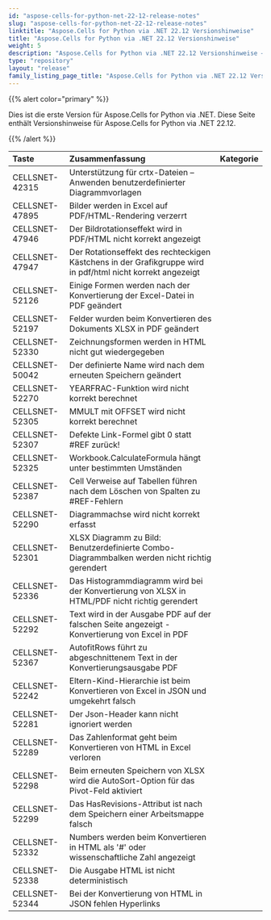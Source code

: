 ```yaml
---
id: "aspose-cells-for-python-net-22-12-release-notes"
slug: "aspose-cells-for-python-net-22-12-release-notes"
linktitle: "Aspose.Cells for Python via .NET 22.12 Versionshinweise"
title: "Aspose.Cells for Python via .NET 22.12 Versionshinweise"
weight: 5
description: "Aspose.Cells for Python via .NET 22.12 Versionshinweise – the latest updates and fixes."
type: "repository"
layout: "release"
family_listing_page_title: "Aspose.Cells for Python via .NET 22.12 Versionshinweise"
---
```

{{% alert color="primary" %}} 

Dies ist die erste Version für Aspose.Cells for Python via .NET.
Diese Seite enthält Versionshinweise für Aspose.Cells for Python via .NET 22.12.

{{% /alert %}} 

|**Taste**|**Zusammenfassung**|**Kategorie**|
|:- |:- |:- |
|CELLSNET-42315|Unterstützung für crtx-Dateien – Anwenden benutzerdefinierter Diagrammvorlagen|
|CELLSNET-47895|Bilder werden in Excel auf PDF/HTML-Rendering verzerrt|
|CELLSNET-47946|Der Bildrotationseffekt wird in PDF/HTML nicht korrekt angezeigt|
|CELLSNET-47947|Der Rotationseffekt des rechteckigen Kästchens in der Grafikgruppe wird in pdf/html nicht korrekt angezeigt|
|CELLSNET-52126|Einige Formen werden nach der Konvertierung der Excel-Datei in PDF geändert|
|CELLSNET-52197|Felder wurden beim Konvertieren des Dokuments XLSX in PDF geändert|
|CELLSNET-52330|Zeichnungsformen werden in HTML nicht gut wiedergegeben|
|CELLSNET-50042| Der definierte Name wird nach dem erneuten Speichern geändert|
|CELLSNET-52270|YEARFRAC-Funktion wird nicht korrekt berechnet|
|CELLSNET-52305|MMULT mit OFFSET wird nicht korrekt berechnet|
|CELLSNET-52307|Defekte Link-Formel gibt 0 statt #REF zurück!|
|CELLSNET-52325| Workbook.CalculateFormula hängt unter bestimmten Umständen|
|CELLSNET-52387|Cell Verweise auf Tabellen führen nach dem Löschen von Spalten zu #REF-Fehlern|
|CELLSNET-52290|Diagrammachse wird nicht korrekt erfasst|
|CELLSNET-52301|XLSX Diagramm zu Bild: Benutzerdefinierte Combo-Diagrammbalken werden nicht richtig gerendert|
|CELLSNET-52336|Das Histogrammdiagramm wird bei der Konvertierung von XLSX in HTML/PDF nicht richtig gerendert|
|CELLSNET-52292|Text wird in der Ausgabe PDF auf der falschen Seite angezeigt - Konvertierung von Excel in PDF|
|CELLSNET-52367|AutofitRows führt zu abgeschnittenem Text in der Konvertierungsausgabe PDF|
|CELLSNET-52242|Eltern-Kind-Hierarchie ist beim Konvertieren von Excel in JSON und umgekehrt falsch|
|CELLSNET-52281|Der Json-Header kann nicht ignoriert werden|
|CELLSNET-52289|Das Zahlenformat geht beim Konvertieren von HTML in Excel verloren|
|CELLSNET-52298|Beim erneuten Speichern von XLSX wird die AutoSort-Option für das Pivot-Feld aktiviert|
|CELLSNET-52299| Das HasRevisions-Attribut ist nach dem Speichern einer Arbeitsmappe falsch|
|CELLSNET-52332|Numbers werden beim Konvertieren in HTML als '#' oder wissenschaftliche Zahl angezeigt|
|CELLSNET-52338| Die Ausgabe HTML ist nicht deterministisch|
|CELLSNET-52344|Bei der Konvertierung von HTML in JSON fehlen Hyperlinks|
